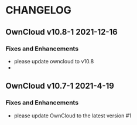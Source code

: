 # CHANGELOG

## OwnCloud v10.8-1 2021-12-16
### Fixes and Enhancements
- please update owncloud to v10.8
- 
## OwnCloud v10.7-1 2021-4-19
### Fixes and Enhancements
- please update OwnCloud to the latest version #1


